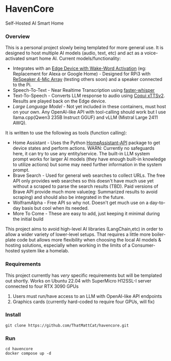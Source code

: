 # HavenCore

Self-Hosted AI Smart Home

### Overview

This is a personal project slowly being templated for more general use. It is designed to host multiple AI models (audio, text, etc) and act as a voice-activated smart home AI. Current models/functionality:

* Integrates with an [Edge Device with Wake-Word Activation](https://github.com/ThatMattCat/havencore-edge/tree/main) (eg: Replacement for Alexa or Google Home) - Designed for RPi3 with [ReSpeaker 4-Mic Array](https://www.seeedstudio.com/ReSpeaker-USB-Mic-Array-p-4247.html) (testing others soon) and a speaker connected to the Pi.
* Speech-To-Text - Near Realtime Transcription using [faster-whisper](https://github.com/SYSTRAN/faster-whisper)
* Text-To-Speech - Converts LLM response to audio using [Coqui xTTSv2](https://github.com/coqui-ai/TTS). Results are played back on the Edge device.
* _Large Language Model_ - Not yet included in these containers, must host on your own. Any OpenAI-like API with tool-calling should work but I use llama.cpp(Qwen3 235B Instruct GGUF) and vLLM (Mistral Large 2411 AWQ).

It is written to use the following as tools (function calling):

* Home Assistant - Uses the Python [HomeAssistant-API](https://pypi.org/project/HomeAssistant-API/) package to get device states and perform actions. WARN: Currently no safeguards here, it can try to use any entity/service. The built-in LLM system prompt works for larger AI models (they have enough built-in knowledge to utilize actions) but some may need further information in the system prompt.
* Brave Search - Used for general web searches to collect URLs. The free API only provides web searches so this doesn't have much use yet without a scraped to parse the search results (TBD). Paid versions of Brave API provide much more value(eg: Summarized results to avoid scraping) and should also be integrated in the future.
* WolframAlpha - Free API so why not. Doesn't get much use on a day-to-day basis but cool when its needed.
* More To Come - These are easy to add, just keeping it minimal during the initial build

This project aims to avoid high-level AI libraries (LangChain,etc) in order to allow a wider variety of lower-level setups. That requires a little more boiler-plate code but allows more flexibility when choosing the local AI models & hosting solutions, especially when working in the limits of a Consumer-hosted system like a homelab.

### Requirements

This project currently has *very* specific requirements but will be templated out shortly. Works on Ubuntu 22.04 with SuperMicro H12SSL-I server connected to four RTX 3090 GPUs

1. Users must run/have access to an LLM with OpenAI-like API endpoints
2. Graphics cards (currently hard-coded to require four GPUs, will fix)

### Install

```
git clone https://github.com/ThatMattCat/havencore.git
```

### Run

```
cd havencore
docker compose up -d
```
